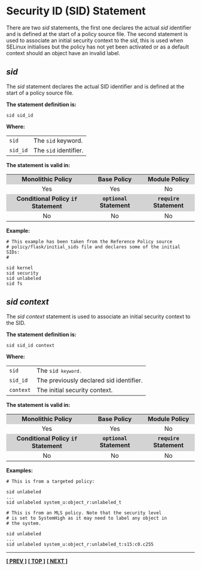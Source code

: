 # Security ID (SID) Statement

There are two *sid* statements, the first one declares the actual *sid*
identifier and is defined at the start of a policy source file. The
second statement is used to associate an initial security context to the
*sid*, this is used when SELinux initialises but the policy has not yet
been activated or as a default context should an object have an invalid
label.

## *sid*

The *sid* statement declares the actual SID identifier and is defined at
the start of a policy source file.

**The statement definition is:**

```
sid sid_id
```

**Where:**

<table>
<tbody>
<tr>
<td><code>sid</code></td>
<td>The <code>sid</code> keyword.</td>
</tr>
<tr>
<td><code>sid_id</code></td>
<td>The <code>sid</code> identifier.</td>
</tr>
</tbody>
</table>

**The statement is valid in:**

<table style="text-align:center">
<tbody>
<tr style="background-color:#D3D3D3;">
<td><strong>Monolithic Policy</strong></td>
<td><strong>Base Policy</strong></td>
<td><strong>Module Policy</strong></td>
</tr>
<tr>
<td>Yes</td>
<td>Yes</td>
<td>No</td>
</tr>
<tr style="background-color:#D3D3D3;">
<td><strong>Conditional Policy <code>if</code> Statement</strong></td>
<td><strong><code>optional</code> Statement</strong></td>
<td><strong><code>require</code> Statement</strong></td>
</tr>
<tr>
<td>No</td>
<td>No</td>
<td>No</td>
</tr>
</tbody>
</table>

**Example:**

```
# This example has been taken from the Reference Policy source
# policy/flask/initial_sids file and declares some of the initial SIDs:
#

sid kernel
sid security
sid unlabeled
sid fs
```

## *sid context*

The *sid context* statement is used to associate an initial security
context to the SID.

**The statement definition is:**

```
sid sid_id context
```

**Where:**

<table>
<tbody>
<tr>
<td><code>sid</code></td>
<td>The <code>sid<code> keyword.</td>
</tr>
<tr>
<td><code>sid_id</code></td>
<td>The previously declared sid identifier. </td>
</tr>
<tr>
<td><code>context</code></td>
<td>The initial security context.</td>
</tr>
</tbody>
</table>

**The statement is valid in:**

<table style="text-align:center">
<tbody>
<tr style="background-color:#D3D3D3;">
<td><strong>Monolithic Policy</strong></td>
<td><strong>Base Policy</strong></td>
<td><strong>Module Policy</strong></td>
</tr>
<tr>
<td>Yes</td>
<td>Yes</td>
<td>No</td>
</tr>
<tr style="background-color:#D3D3D3;">
<td><strong>Conditional Policy <code>if</code> Statement</strong></td>
<td><strong><code>optional</code> Statement</strong></td>
<td><strong><code>require</code> Statement</strong></td>
</tr>
<tr>
<td>No</td>
<td>No</td>
<td>No</td>
</tr>
</tbody>
</table>

**Examples:**

```
# This is from a targeted policy:

sid unlabeled
...
sid unlabeled system_u:object_r:unlabeled_t
```

```
# This is from an MLS policy. Note that the security level
# is set to SystemHigh as it may need to label any object in
# the system.

sid unlabeled
...
sid unlabeled system_u:object_r:unlabeled_t:s15:c0.c255
```

<!-- %CUTHERE% -->

---
**[[ PREV ]](mls_statements.md)** **[[ TOP ]](#)** **[[ NEXT ]](file_labeling_statements.md)**
